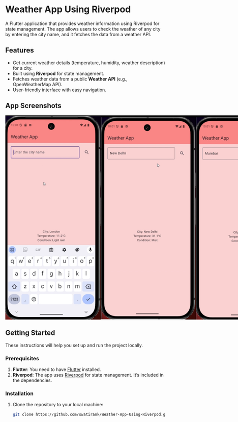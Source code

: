 # Weather App Using Riverpod

A Flutter application that provides weather information using Riverpod for state management. The app allows users to check the weather of any city by entering the city name, and it fetches the data from a weather API.

## Features

- Get current weather details (temperature, humidity, weather description) for a city.
- Built using **Riverpod** for state management.
- Fetches weather data from a public **Weather API** (e.g., OpenWeatherMap API).
- User-friendly interface with easy navigation.


## App Screenshots

<div style="display: flex; justify-content: space-between; margin-bottom: 20px;">
  <img src="images/weather1.png" alt="App Screenshot 1" width="300" />
  <img src="images/weather2.png" alt="App Screenshot 2" width="300" />
  <img src="images/weather3.png" alt="App Screenshot 3" width="300" />
</div>

## Getting Started

These instructions will help you set up and run the project locally.

### Prerequisites

1. **Flutter**: You need to have [Flutter](https://flutter.dev/docs/get-started/install) installed.
2. **Riverpod**: The app uses [Riverpod](https://pub.dev/packages/riverpod) for state management. It’s included in the dependencies.

### Installation

1. Clone the repository to your local machine:

   ```bash
   git clone https://github.com/swatirank/Weather-App-Using-Riverpod.git

